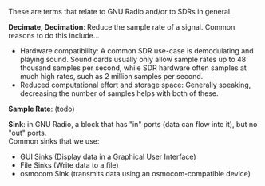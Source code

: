 These are terms that relate to GNU Radio and/or to SDRs in general. 

**Decimate, Decimation**: Reduce the sample rate of a signal. Common reasons to do this include...

- Hardware compatibility: A common SDR use-case is demodulating and playing sound. Sound cards usually only allow sample rates up to 48 thousand samples per second, while SDR hardware often samples at much high rates, such as 2 million samples per second.
- Reduced computational effort and storage space: Generally speaking, decreasing the number of samples helps with both of these.

**Sample Rate**: (todo)

**Sink**: in GNU Radio, a block that has "in" ports (data can flow into it), but no "out" ports.  
Common sinks that we use:

- GUI Sinks (Display data in a Graphical User Interface)
- File Sinks (Write data to a file)
- osmocom Sink (transmits data using an osmocom-compatible device)

